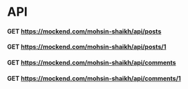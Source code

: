 # API

#### GET https://mockend.com/mohsin-shaikh/api/posts
#### GET https://mockend.com/mohsin-shaikh/api/posts/1

#### GET https://mockend.com/mohsin-shaikh/api/comments
#### GET https://mockend.com/mohsin-shaikh/api/comments/1
